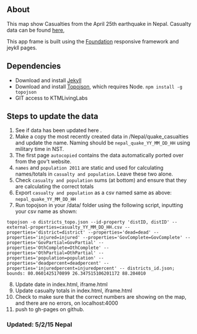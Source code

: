 ## About

This map show Casualties from the April 25th earthquake in Nepal. Casualty data can be found [here](https://docs.google.com/spreadsheets/d/1Q3QSx1_p78T4_qo_JVj5vEQtzuCFWP2AfxYnVBSNzLQ/pubhtml), 

This app frame is built using the [Foundation](http://foundation.zurb.com/) responsive framework and jeykll pages.

## Dependencies
- Download and install [Jekyll](http://jekyllrb.com/)
- Download and install [Topojson](https://github.com/mbostock/topojson), which requires Node.
	`npm install -g topojson`
- GIT access to KTMLivingLabs

## Steps to update the data
1) See if data has been updated here [](https://docs.google.com/spreadsheets/d/1Q3QSx1_p78T4_qo_JVj5vEQtzuCFWP2AfxYnVBSNzLQ/pubhtml).
2) Make a copy the most recently created data in /Nepal/quake_casualties and update the name. Naming should be `nepal_quake_YY_MM_DD_HH` using military time in NST.
3) The first page `autocopied` contains the data automatically ported over from the gov't website.
4) `names` and `population 2011` are static and used for calculating names/totals in `casualty and population`. Leave these two alone.
5) Check `casualty and population` sums (at bottom) and ensure that they are calculating the correct totals
6) Export `casualty and population` as a csv named same as above: `nepal_quake_YY_MM_DD_HH`
7) Run topojson in your /data/ folder using the following script, inputting your csv name as shown:

`topojson -o districts_topo.json --id-property 'distID, distID' --external-properties=casualty_YY_MM_DD_HH.csv --properties='district=district' --properties='dead=dead' --properties='injured=injured' --properties='GovComplete=GovComplete' --properties='GovPartial=GovPartial' --properties='OthComplete=OthComplete' --properties='OthPartial=OthPartial' --properties='population=population' --properties='deadpercent=deadpercent' --properties='injuredpercent=injuredpercent' -- districts_id.json;
bounds: 80.0601425170899 26.347515106201172 88.204010`

8) Update date in index.html, iframe.html
9) Update casualty totals in index.html, iframe.html
10) Check to make sure that the correct numbers are showing on the map, and there are no errors, on localhost:4000
11) push to gh-pages on github.

### Updated: 5/2/15 Nepal